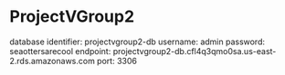 # ProjectVGroup2
database identifier: projectvgroup2-db
username: admin
password: seaottersarecool
endpoint: projectvgroup2-db.cfl4q3qmo0sa.us-east-2.rds.amazonaws.com
port: 3306
